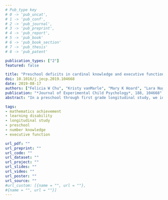 ```yaml
---
# Pub_type key
# 0 -> 'pub_uncat',
# 1 -> 'pub_conf',
# 2 -> 'pub_journal',
# 3 -> 'pub_preprint',
# 4 -> 'pub_report',
# 5 -> 'pub_book'
# 6 -> 'pub_book_section'
# 7 -> 'pub_thesis'
# 8 -> 'pub_patent'

publication_types: ["2"]
featured: false

title: "Preschool deficits in cardinal knowledge and executive function contribute to longer-term mathematical learning disability"
doi: 10.1016/j.jecp.2019.104668
date: 2019-08-17
authors: ["Felicia W Chu", "Kristy vanMarle", "Mary K Hoard", "Lara Nugent", "John E Scofield", "David C Geary"]
publication: "*Journal of Experimental Child Psychology*, 188, 104668"
abstract: "In a preschool through first grade longitudinal study, we identified groups of children with persistently low mathematics achievement (n=14) and children with low achievement in preschool but average achievement in first grade (n=23). The preschool quantitative developments of these respective groups of children with mathematical learning disability (MLD) and recovered children and a group of typically achieving peers (n=35) were contrasted, as were their intelligence, executive function, and parental education levels. The core characteristics of the children with MLD were poor executive function and delayed understanding of the cardinal value of number words throughout preschool. These compounded into even more substantive deficits in number and arithmetic at the beginning of first grade. The recovered group had poor executive function and cardinal knowledge during the first year of preschool but showed significant gains during the second year. Despite these gains and average mathematics achievement, the recovered children had subtle deficits with accessing magnitudes associated with numerals and addition combinations (e.g., 5+6 = ) in first grade. The study provides unique insight into domain-general and quantitative deficits in preschool that increase risk for long-term mathematical difficulties."

tags: 
- mathematics achievement
- learning disability
- longitudinal study
- preschool
- number knowledge
- executive function

url_pdf: ""
url_preprint: ""
url_code: ""
url_dataset: ""
url_project: ""
url_slides: ""
url_video: ""
url_poster: ""
url_source: ""
#url_custom: [{name = "", url = ""},
#{name = "", url = ""}]
---
```


